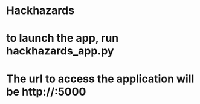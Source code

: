# Hackhazards
# to launch the app, run hackhazards_app.py
# The url to access the application will be http://<ipAddress>:5000
